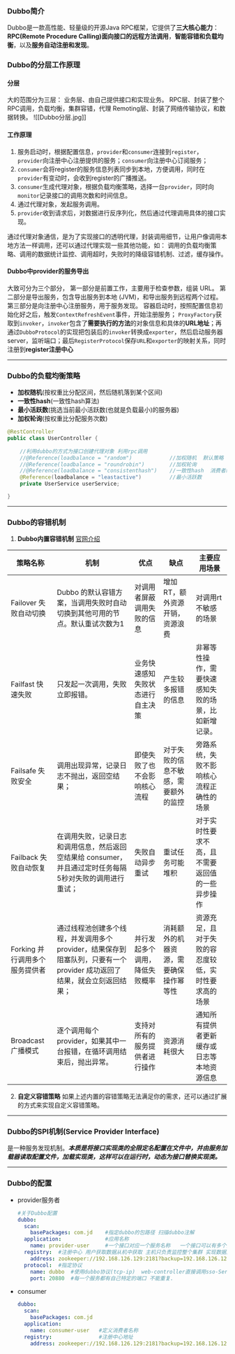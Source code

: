 ### Dubbo简介
Dubbo是一款高性能、轻量级的开源Java RPC框架，它提供了**三大核心能力**：**RPC(Remote Procedure Calling)面向接口的远程方法调用**，**智能容错和负载均衡**，以及**服务自动注册和发现**。
### Dubbo的分层工作原理
#### 分层
大的范围分为三层：
业务层、由自己提供接口和实现业务。
RPC层、封装了整个RPC调用，负载均衡，集群容错，代理
Remoting层、封装了网络传输协议，和数据转换。
![[Dubbo分层.jpg]]
#### 工作原理
1. 服务启动时，根据配置信息，`provider`和`consumer`连接到`register`，`provider`向注册中心注册提供的服务；`consumer`向注册中心订阅服务；
2. `consumer`会将register的服务信息列表同步到本地，方便调用，同时在`provider`有变动时，会收到register的广播推送。
3. `consumer`生成代理对象，根据负载均衡策略，选择一台`provider`，同时向`monitor`记录接口的调用次数和时间信息。
4. 通过代理对象，发起服务调用。
5. `provider`收到请求后，对数据进行反序列化，然后通过代理调用具体的接口实现。

通过代理对象通信，是为了实现接口的透明代理，封装调用细节，让用户像调用本地方法一样调用，还可以通过代理实现一些其他功能，如：
调用的负载均衡策略、调用的数据统计监控、调用超时，失败时的降级容错机制、过滤，缓存操作。
#### Dubbo中provider的服务导出
大致可分为三个部分，
第一部分是前置工作，主要用于检查参数，组装 URL。
第二部分是导出服务，包含导出服务到本地 (JVM)，和导出服务到远程两个过程。
第三部分是向注册中心注册服务，用于服务发现。
容器启动时，按照配置信息初始化好之后，触发`ContextRefreshEvent`事件，开始注册服务；
`ProxyFactory`获取到`invoker`，`invoker`包含了**需要执行的方法**的对象信息和具体的**URL地址**；再通过`DubboProtocol`的实现把包装后的`invoker`转换成`exporter`，然后启动服务器server，监听端口；最后`RegisterProtocol`保存`URL`和`exporter`的映射关系，同时注册到**register注册中心**

---

### Dubbo的负载均衡策略
- **加权随机**(按权重比分配区间，然后随机落到某个区间)
- **一致性hash**(一致性hash算法)
- **最小活跃数**(挑选当前最小活跃数(也就是负载最小)的服务器)
- **加权轮询**(按权重比分配服务次数)
```java
@RestController
public class UserController {
	
	//利用dubbo的方式为接口创建代理对象 利用rpc调用
	//@Reference(loadbalance = "random")			//加权随机  默认策略  
	//@Reference(loadbalance = "roundrobin")		//加权轮询
	//@Reference(loadbalance = "consistenthash")	//一致性hash  消费者绑定服务器提供者
	@Reference(loadbalance = "leastactive")			//最小活跃数
	private UserService userService; 

}
```
---
### Dubbo的容错机制
1. **Dubbo内置容错机制**
[官网介绍](https://dubbo.apache.org/zh-cn/blog/dubbo-cluster-error-handling.html)

|策略名称| 机制|	优点|	缺点	| 主要应用场景|
|---|---|---|---|---|
|Failover 失败自动切换|Dubbo 的默认容错方案，当调用失败时自动切换到其他可用的节点。默认重试次数为1	|对调用者屏蔽调用失败的信息	|增加RT，额外资源开销，资源浪费|	对调用rt不敏感的场景|
|Failfast 快速失败|只发起一次调用，失败立即报错。|	业务快速感知失败状态进行自主决策|	产生较多报错的信息|	非幂等性操作，需要快速感知失败的场景，比如新增记录。|
|Failsafe 失败安全|调用出现异常，记录日志不抛出，返回空结果；|	即使失败了也不会影响核心流程|	对于失败的信息不敏感，需要额外的监控|	旁路系统，失败不影响核心流程正确性的场景|
|Failback 失败自动恢复| 在调用失败，记录日志和调用信息，然后返回空结果给 consumer，并且通过定时任务每隔5秒对失败的调用进行重试；|	失败自动异步重试|	重试任务可能堆积|	对于实时性要求不高，且不需要返回值的一些异步操作|
|Forking 并行调用多个服务提供者| 通过线程池创建多个线程，并发调用多个 provider，结果保存到阻塞队列，只要有一个 provider 成功返回了结果，就会立刻返回结果；|	并行发起多个调用，降低失败概率	|消耗额外的机器资源，需要确保操作幂等性	|资源充足，且对于失败的容忍度较低，实时性要求高的场景|
|Broadcast	广播模式| 逐个调用每个 provider，如果其中一台报错，在循环调用结束后，抛出异常。| 支持对所有的服务提供者进行操作|	资源消耗很大|	通知所有提供者更新缓存或日志等本地资源信息|

2. **自定义容错策略**
如果上述内置的容错策略无法满足你的需求，还可以通过扩展的方式来实现自定义容错策略。
---
### Dubbo的SPI机制(Service Provider Interface)
是一种服务发现机制。***本质是将接口实现类的全限定名配置在文件中，并由服务加载器读取配置文件，加载实现类，这样可以在运行时，动态为接口替换实现类。***

---

### Dubbo的配置
- provider服务者
	```yml
	#关于Dubbo配置   
	dubbo:
	  scan:
		basePackages: com.jd    #指定dubbo的包路径 扫描dubbo注解
	  application:              #应用名称
		name: provider-user     #一个接口对应一个服务名称   一个接口可以有多个实现
	  registry:  #注册中心 用户获取数据从机中获取 主机只负责监控整个集群 实现数据同步
		address: zookeeper://192.168.126.129:2181?backup=192.168.126.129:2182,192.168.126.129:2183
	  protocol:  #指定协议
		name: dubbo  #使用dubbo协议(tcp-ip)  web-controller直接调用sso-Service
		port: 20880  #每一个服务都有自己特定的端口 不能重复.
	```
- consumer
	```yml
	dubbo:
	  scan:
		basePackages: com.jd
	  application:
		name: consumer-user   #定义消费者名称
	  registry:               #注册中心地址
		address: zookeeper://192.168.126.129:2181?backup=192.168.126.129:2182,192.168.126.129:2183
	```
